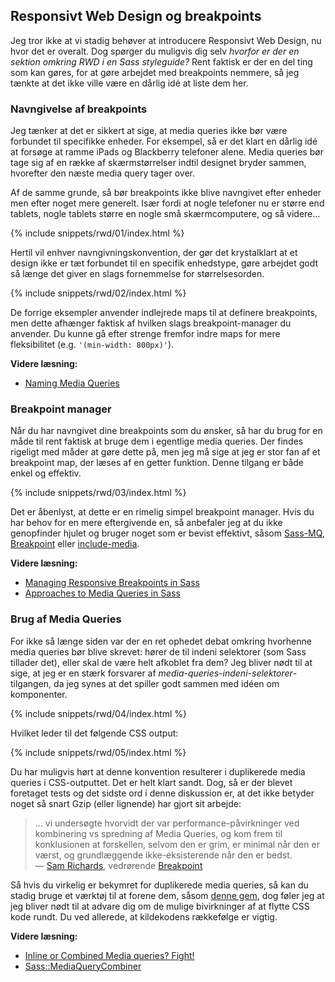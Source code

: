 
## Responsivt Web Design og breakpoints

Jeg tror ikke at vi stadig behøver at introducere Responsivt Web Design, nu hvor det er overalt. Dog spørger du muligvis dig selv *hvorfor er der en sektion omkring RWD i en Sass styleguide?* Rent faktisk er der en del ting som kan gøres, for at gøre arbejdet med breakpoints nemmere, så jeg tænkte at det ikke ville være en dårlig idé at liste dem her.

### Navngivelse af breakpoints

Jeg tænker at det er sikkert at sige, at media queries ikke bør være forbundet til specifikke enheder. For eksempel, så er det klart en dårlig idé at forsøge at ramme iPads og Blackberry telefoner alene. Media queries bør tage sig af en række af skærmstørrelser indtil designet bryder sammen, hvorefter den næste media query tager over.

Af de samme grunde, så bør breakpoints ikke blive navngivet efter enheder men efter noget mere generelt. Især fordi at nogle telefoner nu er større end tablets, nogle tablets større en nogle små skærmcomputere, og så videre...

{% include snippets/rwd/01/index.html %}

Hertil vil enhver navngivningskonvention, der gør det krystalklart at et design ikke er tæt forbundet til en specifik enhedstype, gøre arbejdet godt så længe det giver en slags fornemmelse for størrelsesorden.

{% include snippets/rwd/02/index.html %}

<div class="note">
  <p>De forrige eksempler anvender indlejrede maps til at definere breakpoints, men dette afhænger faktisk af hvilken slags breakpoint-manager du anvender. Du kunne gå efter strenge fremfor indre maps for mere fleksibilitet (e.g. <code>'(min-width: 800px)'</code>).</p>
</div>

**Videre læsning:**

* [Naming Media Queries](https://css-tricks.com/naming-media-queries/)

### Breakpoint manager

Når du har navngivet dine breakpoints som du ønsker, så har du brug for en måde til rent faktisk at bruge dem i egentlige media queries. Der findes rigeligt med måder at gøre dette på, men jeg må sige at jeg er stor fan af et breakpoint map, der læses af en getter funktion. Denne tilgang er både enkel og effektiv.

{% include snippets/rwd/03/index.html %}

<div class="note">
  <p>Det er åbenlyst, at dette er en rimelig simpel breakpoint manager. Hvis du har behov for en mere eftergivende en, så anbefaler jeg at du ikke genopfinder hjulet og bruger noget som er bevist effektivt, såsom <a href="https://github.com/sass-mq/sass-mq">Sass-MQ</a>, <a href="http://breakpoint-sass.com/">Breakpoint</a> eller <a href="https://github.com/eduardoboucas/include-media">include-media</a>.</p>
</div>

**Videre læsning:**

* [Managing Responsive Breakpoints in Sass](https://www.sitepoint.com/managing-responsive-breakpoints-sass/)
* [Approaches to Media Queries in Sass](https://css-tricks.com/approaches-media-queries-sass/)

### Brug af Media Queries

For ikke så længe siden var der en ret ophedet debat omkring hvorhenne media queries bør blive skrevet: hører de til indeni selektorer (som Sass tillader det), eller skal de være helt afkoblet fra dem? Jeg bliver nødt til at sige, at jeg er en stærk forsvarer af *media-queries-indeni-selektorer*-tilgangen, da jeg synes at det spiller godt sammen med idéen om komponenter.

{% include snippets/rwd/04/index.html %}

Hvilket leder til det følgende CSS output:

{% include snippets/rwd/05/index.html %}

Du har muligvis hørt at denne konvention resulterer i duplikerede media queries i CSS-outputtet. Det er helt klart sandt. Dog, så er der blevet foretaget tests og det sidste ord i denne diskussion er, at det ikke betyder noget så snart Gzip (eller lignende) har gjort sit arbejde:

> … vi undersøgte hvorvidt der var performance-påvirkninger ved kombinering vs spredning af Media Queries, og kom frem til konklusionen at forskellen, selvom den er grim, er minimal når den er værst, og grundlæggende ikke-eksisterende når den er bedst.<br>
> &mdash; [Sam Richards](https://twitter.com/snugug), vedrørende [Breakpoint](http://breakpoint-sass.com/)

Så hvis du virkelig er bekymret for duplikerede media queries, så kan du stadig bruge et værktøj til at forene dem, såsom [denne gem](https://github.com/aaronjensen/sass-media_query_combiner), dog føler jeg at jeg bliver nødt til at advare dig om de mulige bivirkninger af at flytte CSS kode rundt. Du ved allerede, at kildekodens rækkefølge er vigtig.

**Videre læsning:**

* [Inline or Combined Media queries? Fight!](https://benfrain.com/inline-or-combined-media-queries-in-sass-fight/)
* [Sass::MediaQueryCombiner](https://github.com/aaronjensen/sass-media_query_combiner)
